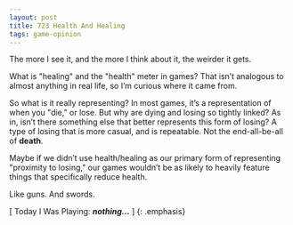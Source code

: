 ```yaml
---
layout: post
title: 723 Health And Healing
tags: game-opinion
---
```

The more I see it, and the more I think about it, the weirder it gets.

What is "healing" and the "health" meter in games?  That isn’t analogous to almost anything in real life, so I’m curious where it came from.

So what is it really representing?  In most games, it’s a representation of when you "die," or lose.  But why are dying and losing so tightly linked?  As in, isn’t there something else that better represents this form of losing?  A type of losing that is more casual, and is repeatable.  Not the end-all-be-all of **death**.

Maybe if we didn’t use health/healing as our primary form of representing "proximity to losing," our games wouldn’t be as likely to heavily feature things that specifically reduce health.

Like guns. And swords.

[ Today I Was Playing: ***nothing...*** ]
{: .emphasis}